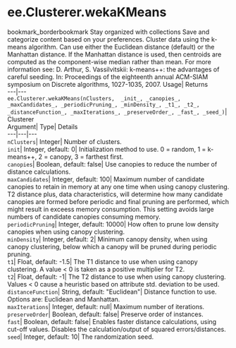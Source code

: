  
#  ee.Clusterer.wekaKMeans 
bookmark_borderbookmark Stay organized with collections  Save and categorize content based on your preferences. 
Cluster data using the k-means algorithm. Can use either the Euclidean distance (default) or the Manhattan distance. If the Manhattan distance is used, then centroids are computed as the component-wise median rather than mean. For more information see: 
D. Arthur, S. Vassilvitskii: k-means++: the advantages of careful seeding. In: Proceedings of the eighteenth annual ACM-SIAM symposium on Discrete algorithms, 1027-1035, 2007.
Usage| Returns  
---|---  
`ee.Clusterer.wekaKMeans(nClusters,  _init_, _canopies_, _maxCandidates_, _periodicPruning_, _minDensity_, _t1_, _t2_, _distanceFunction_, _maxIterations_, _preserveOrder_, _fast_, _seed_)`| Clusterer  
Argument| Type| Details  
---|---|---  
`nClusters`| Integer| Number of clusters.  
`init`| Integer, default: 0| Initialization method to use. 0 = random, 1 = k-means++, 2 = canopy, 3 = farthest first.  
`canopies`| Boolean, default: false| Use canopies to reduce the number of distance calculations.  
`maxCandidates`| Integer, default: 100| Maximum number of candidate canopies to retain in memory at any one time when using canopy clustering. T2 distance plus, data characteristics, will determine how many candidate canopies are formed before periodic and final pruning are performed, which might result in exceess memory consumption. This setting avoids large numbers of candidate canopies consuming memory.  
`periodicPruning`| Integer, default: 10000| How often to prune low density canopies when using canopy clustering.  
`minDensity`| Integer, default: 2| Minimum canopy density, when using canopy clustering, below which a canopy will be pruned during periodic pruning.  
`t1`| Float, default: -1.5| The T1 distance to use when using canopy clustering. A value < 0 is taken as a positive multiplier for T2.  
`t2`| Float, default: -1| The T2 distance to use when using canopy clustering. Values < 0 cause a heuristic based on attribute std. deviation to be used.  
`distanceFunction`| String, default: "Euclidean"| Distance function to use. Options are: Euclidean and Manhattan.  
`maxIterations`| Integer, default: null| Maximum number of iterations.  
`preserveOrder`| Boolean, default: false| Preserve order of instances.  
`fast`| Boolean, default: false| Enables faster distance calculations, using cut-off values. Disables the calculation/output of squared errors/distances.  
`seed`| Integer, default: 10| The randomization seed.  
